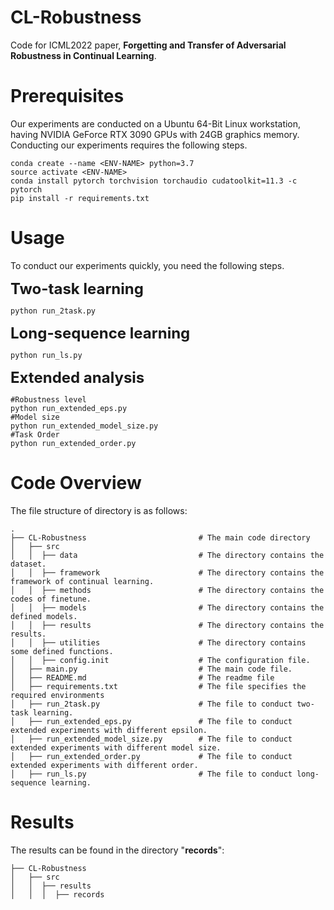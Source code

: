 # CL-Robustness
Code for ICML2022 paper, **Forgetting and Transfer of Adversarial Robustness in Continual Learning**.
# Prerequisites
Our experiments are conducted on a Ubuntu 64-Bit Linux workstation, having NVIDIA GeForce RTX 3090 GPUs with 24GB graphics memory. Conducting our experiments requires the following steps.
```
conda create --name <ENV-NAME> python=3.7
source activate <ENV-NAME>
conda install pytorch torchvision torchaudio cudatoolkit=11.3 -c pytorch
pip install -r requirements.txt
```

# Usage
To conduct our experiments quickly, you need the following steps.

**<font size=5>Two-task learning</font>**
```
python run_2task.py
```
**<font size=5>Long-sequence learning</font>**
```
python run_ls.py
```
**<font size=5>Extended analysis</font>**
```
#Robustness level
python run_extended_eps.py
#Model size
python run_extended_model_size.py
#Task Order
python run_extended_order.py
```

# Code Overview
The file structure of directory is as follows:
```
.
├── CL-Robustness                         # The main code directory
│   ├── src                
│   │  ├── data                           # The directory contains the dataset.
│   │  ├── framework                      # The directory contains the framework of continual learning.
│   │  ├── methods                        # The directory contains the codes of finetune.
│   │  ├── models                         # The directory contains the defined models.
│   │  ├── results                        # The directory contains the results.
│   │  ├── utilities                      # The directory contains some defined functions.
│   │  ├── config.init                    # The configuration file.
│   ├── main.py                           # The main code file.
│   ├── README.md                         # The readme file
│   ├── requirements.txt                  # The file specifies the required environments
│   ├── run_2task.py                      # The file to conduct two-task learning.
│   ├── run_extended_eps.py               # The file to conduct extended experiments with different epsilon.
│   ├── run_extended_model_size.py        # The file to conduct extended experiments with different model size.
│   ├── run_extended_order.py             # The file to conduct extended experiments with different order.
│   ├── run_ls.py                         # The file to conduct long-sequence learning.

```
# Results
The results can be found in the directory "**records**":
```
├── CL-Robustness                        
│   ├── src             
│   │  ├── results                       
│   │  │  ├── records                        
```
